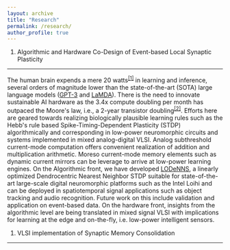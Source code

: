```yaml
---
layout: archive
title: "Research"
permalink: /research/
author_profile: true
---
```


1. Algorithmic and Hardware Co-Design of Event-based Local Synaptic Plasticity
--------
The human brain expends a mere 20 watts<sup>[[1]](https://doi.org/10.1109/MCSE.2017.33)</sup> in learning and inference, several orders of magnitude lower than the state-of-the-art (SOTA) large language models ([GPT-3](https://doi.org/10.48550/arXiv.2005.14165) and [LaMDA](https://doi.org/10.48550/arXiv.2201.08239)). There is the need to innovate sustainable AI hardware as the 3.4x compute doubling per month has outpaced the Moore's law, i.e., a 2-year transistor doubling<sup>[[2]](https://openai.com/blog/ai-and-compute/)</sup>. Efforts here are geared towards realizing biologically plausible learning rules such as the Hebb's rule based Spike-Timing-Dependent Plasticity (STDP) algorithmically and corresponding in low-power neuromorphic circuits and systems implemented in mixed analog-digital VLSI. Analog subthreshold current-mode computation offers convenient realization of addition and multiplication arithmetic. Moreso current-mode memory elements such as dynamic current mirrors can be leverage to arrive at low-power learning engines.
On the Algorithmic front, we have developed [LODeNNS](https://doi.org/10.1145/3546790.3546793), a linearly optimized Dendrocentric Nearest Neighbor STDP suitable for state-of-the-art large-scale digital neuromorphic platforms such as the Intel Loihi and can be deployed in spatiotemporal signal applications such as object tracking and audio recognition. Future work on this include validation and application on event-based data.
On the hardware front, insights from the algorithmic level are being translated in mixed signal VLSI with implications for learning at the edge and on-the-fly, i.e. low-power intelligent sensors.

1. VLSI implementation of Synaptic Memory Consolidation
----------------